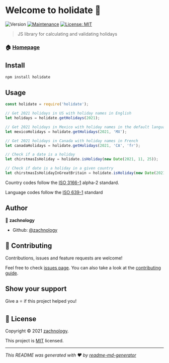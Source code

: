 # Welcome to holidate 📅
![Version](https://img.shields.io/badge/version-0.0.1-blue.svg?cacheSeconds=2592000)
[![Maintenance](https://img.shields.io/badge/Maintained%3F-yes-green.svg)](https://github.com/zachnology/holidate/graphs/commit-activity)
[![License: MIT](https://img.shields.io/github/license/zachnology/holidate)](https://github.com/zachnology/holidate/blob/master/LICENSE)

> JS library for calculating and validating holidays

### 🏠 [Homepage](https://github.com/zachnology/holidate#readme)

## Install

```sh
npm install holidate
```

## Usage
```js
const holidate = require('holidate');

// Get 2021 holidays in US with holiday names in English
let holidays = holidate.getHolidays(2021);

// Get 2021 holidays in Mexico with holiday names in the default language
let mexicoHolidays = holidate.getHolidays(2021, 'MX');

// Get 2021 holidays in Canada with holiday names in French
let canadaHolidays = holidate.getHolidays(2021, 'CA', 'fr');

// Check if a date is a holiday
let chirstmasIsHoliday = holidate.isHoliday(new Date(2021, 11, 25));

// Check if date is a holiday in a given country
let chirstmasIsHolidayInGreatBritain = holidate.isHoliday(new Date(2021, 11, 25), 'GB');
```

Country codes follow the [ISO 3166-1](https://en.wikipedia.org/wiki/ISO_3166-1_alpha-2) alpha-2 standard.

Language codes follow the [ISO 639-1](https://en.wikipedia.org/wiki/List_of_ISO_639-1_codes) standard

## Author

👤 **zachnology**

* Github: [@zachnology](https://github.com/zachnology)

## 🤝 Contributing

Contributions, issues and feature requests are welcome!

Feel free to check [issues page](https://github.com/zachnology/holidate/issues). You can also take a look at the [contributing guide](https://github.com/zachnology/holidate/blob/master/CONTRIBUTING.md).

## Show your support

Give a ⭐️ if this project helped you!


## 📝 License

Copyright © 2021 [zachnology](https://github.com/zachnology).

This project is [MIT](https://github.com/zachnology/holidate/blob/master/LICENSE) licensed.

***
_This README was generated with ❤️ by [readme-md-generator](https://github.com/kefranabg/readme-md-generator)_